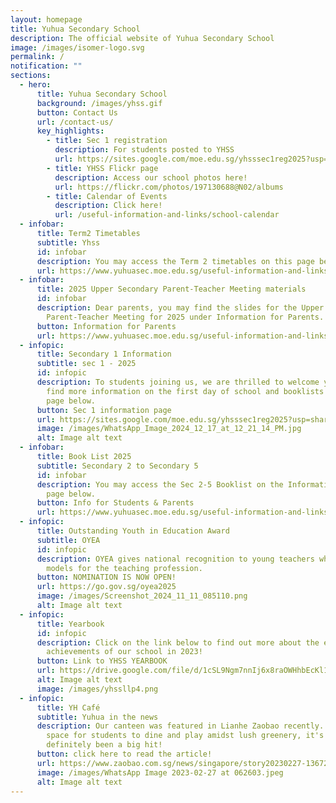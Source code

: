 ```yaml
---
layout: homepage
title: Yuhua Secondary School
description: The official website of Yuhua Secondary School
image: /images/isomer-logo.svg
permalink: /
notification: ""
sections:
  - hero:
      title: Yuhua Secondary School
      background: /images/yhss.gif
      button: Contact Us
      url: /contact-us/
      key_highlights:
        - title: Sec 1 registration
          description: For students posted to YHSS
          url: https://sites.google.com/moe.edu.sg/yhsssec1reg2025?usp=sharing
        - title: YHSS Flickr page
          description: Access our school photos here!
          url: https://flickr.com/photos/197130688@N02/albums
        - title: Calendar of Events
          description: Click here!
          url: /useful-information-and-links/school-calendar
  - infobar:
      title: Term2 Timetables
      subtitle: Yhss
      id: infobar
      description: You may access the Term 2 timetables on this page below.
      url: https://www.yuhuasec.moe.edu.sg/useful-information-and-links/information-for-parents/
  - infobar:
      title: 2025 Upper Secondary Parent-Teacher Meeting materials
      id: infobar
      description: Dear parents, you may find the slides for the Upper Secondary
        Parent-Teacher Meeting for 2025 under Information for Parents.
      button: Information for Parents
      url: https://www.yuhuasec.moe.edu.sg/useful-information-and-links/information-for-parents/
  - infopic:
      title: Secondary 1 Information
      subtitle: sec 1 - 2025
      id: infopic
      description: To students joining us, we are thrilled to welcome you! You can
        find more information on the first day of school and booklists on the
        page below.
      button: Sec 1 information page
      url: https://sites.google.com/moe.edu.sg/yhsssec1reg2025?usp=sharing
      image: /images/WhatsApp_Image_2024_12_17_at_12_21_14_PM.jpg
      alt: Image alt text
  - infobar:
      title: Book List 2025
      subtitle: Secondary 2 to Secondary 5
      id: infobar
      description: You may access the Sec 2-5 Booklist on the Information for Parents
        page below.
      button: Info for Students & Parents
      url: https://www.yuhuasec.moe.edu.sg/useful-information-and-links/information-for-parents/
  - infopic:
      title: Outstanding Youth in Education Award
      subtitle: OYEA
      id: infopic
      description: OYEA gives national recognition to young teachers who are role
        models for the teaching profession.
      button: NOMINATION IS NOW OPEN!
      url: https://go.gov.sg/oyea2025
      image: /images/Screenshot_2024_11_11_085110.png
      alt: Image alt text
  - infopic:
      title: Yearbook
      id: infopic
      description: Click on the link below to find out more about the events and
        achievements of our school in 2023!
      button: Link to YHSS YEARBOOK
      url: https://drive.google.com/file/d/1cSL9Ngm7nnIj6x8raOWHhbEcKl163s6Z/view?usp=drive_web
      alt: Image alt text
      image: /images/yhssllp4.png
  - infopic:
      title: YH Café
      subtitle: Yuhua in the news
      description: Our canteen was featured in Lianhe Zaobao recently. An inviting
        space for students to dine and play amidst lush greenery, it's
        definitely been a big hit!
      button: click here to read the article!
      url: https://www.zaobao.com.sg/news/singapore/story20230227-1367207
      image: /images/WhatsApp Image 2023-02-27 at 062603.jpeg
      alt: Image alt text
---
```

